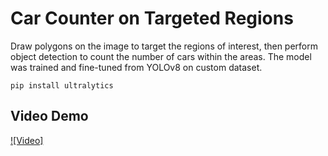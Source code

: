 # Car Counter on Targeted Regions

Draw polygons on the image to target the regions of interest, then perform object detection to count the number of cars within the areas.
The model was trained and fine-tuned from YOLOv8 on custom dataset.

```
pip install ultralytics
```
## Video Demo

[![Video]](https://www.youtube.com/watch?v=I-gJ7d4bjKo)


